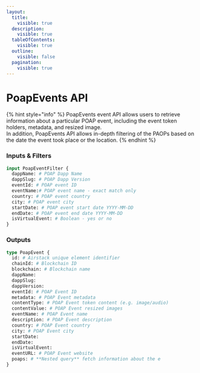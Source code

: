 ```yaml
---
layout:
  title:
    visible: true
  description:
    visible: true
  tableOfContents:
    visible: true
  outline:
    visible: false
  pagination:
    visible: true
---
```


# PoapEvents API

{% hint style="info" %}
PoapEvents event API allows users to retrieve information about a particular POAP event, including the event token holders, metadata, and resized image. \
In addition, PoapEvents API allows in-depth filtering of the PAOPs based on the date the event took place or the location.
{% endhint %}

### Inputs & Filters

```graphql
input PoapEventFilter {
  dappName: # POAP Dapp Name
  dappSlug: # POAP Dapp Version
  eventId: # POAP event ID 
  eventName:# POAP event name - exact match only
  country: # POAP event country
  city: # POAP event city
  startDate: # POAP event start date YYYY-MM-DD
  endDate: # POAP event end date YYYY-MM-DD
  isVirtualEvent: # Boolean - yes or no
}
```

### Outputs

```graphql
type PoapEvent {
  id: # Airstack unique element identifier
  chainId: # Blockchain ID 
  blockchain: # Blockchain name
  dappName: 
  dappSlug: 
  dappVersion: 
  eventId: # POAP Event ID
  metadata: # POAP Event metadata
  contentType: # POAP Event token content (e.g. image/audio)
  contentValue: # POAP Event resized images
  eventName: # POAP Event name
  description: # POAP Event description
  country: # POAP Event country
  city: # POAP Event city
  startDate:
  endDate: 
  isVirtualEvent: 
  eventURL: # POAP Event website
  poaps: # **Nested query** fetch information about the e
}
```
